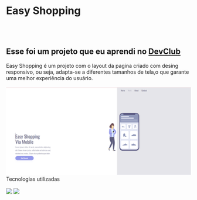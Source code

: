 <h1>Easy Shopping</h1>
<br>
<br>
<h2>Esse foi um projeto que eu aprendi no <a href="https://rodolfomori.com.br/devclub">DevClub</a></h2>
Easy Shopping é um projeto com o layout da pagina criado com desing responsivo, ou seja, adapta-se a diferentes tamanhos de tela,o que garante uma melhor experiência do usuário.
<br>
<br>
<img src="https://github.com/Katiamarques17/easy-shopping/blob/master/img/Desktop.png?raw=true">
Tecnologias utilizadas
<br>
<br>
<img src="https://img.shields.io/badge/HTML5-E34F26?style=for-the-badge&logo=html5&logoColor=white">
<img src="https://img.shields.io/badge/CSS3-1572B6?style=for-the-badge&logo=css3&logoColor=white">
                        
                        
